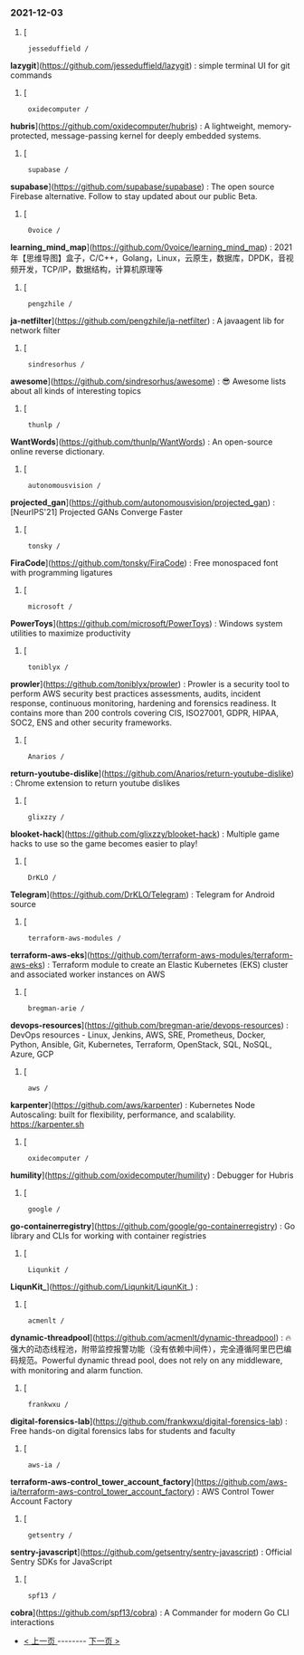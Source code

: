 ### 2021-12-03 
1. [
    

        jesseduffield /
**lazygit**](https://github.com/jesseduffield/lazygit) : simple terminal UI for git commands
1. [
    

        oxidecomputer /
**hubris**](https://github.com/oxidecomputer/hubris) : A lightweight, memory-protected, message-passing kernel for deeply embedded systems.
1. [
    

        supabase /
**supabase**](https://github.com/supabase/supabase) : The open source Firebase alternative. Follow to stay updated about our public Beta.
1. [
    

        0voice /
**learning_mind_map**](https://github.com/0voice/learning_mind_map) : 2021年【思维导图】盒子，C/C++，Golang，Linux，云原生，数据库，DPDK，音视频开发，TCP/IP，数据结构，计算机原理等
1. [
    

        pengzhile /
**ja-netfilter**](https://github.com/pengzhile/ja-netfilter) : A javaagent lib for network filter
1. [
    

        sindresorhus /
**awesome**](https://github.com/sindresorhus/awesome) : 😎 Awesome lists about all kinds of interesting topics
1. [
    

        thunlp /
**WantWords**](https://github.com/thunlp/WantWords) : An open-source online reverse dictionary.
1. [
    

        autonomousvision /
**projected_gan**](https://github.com/autonomousvision/projected_gan) : [NeurIPS'21] Projected GANs Converge Faster
1. [
    

        tonsky /
**FiraCode**](https://github.com/tonsky/FiraCode) : Free monospaced font with programming ligatures
1. [
    

        microsoft /
**PowerToys**](https://github.com/microsoft/PowerToys) : Windows system utilities to maximize productivity
1. [
    

        toniblyx /
**prowler**](https://github.com/toniblyx/prowler) : Prowler is a security tool to perform AWS security best practices assessments, audits, incident response, continuous monitoring, hardening and forensics readiness. It contains more than 200 controls covering CIS, ISO27001, GDPR, HIPAA, SOC2, ENS and other security frameworks.
1. [
    

        Anarios /
**return-youtube-dislike**](https://github.com/Anarios/return-youtube-dislike) : Chrome extension to return youtube dislikes
1. [
    

        glixzzy /
**blooket-hack**](https://github.com/glixzzy/blooket-hack) : Multiple game hacks to use so the game becomes easier to play!
1. [
    

        DrKLO /
**Telegram**](https://github.com/DrKLO/Telegram) : Telegram for Android source
1. [
    

        terraform-aws-modules /
**terraform-aws-eks**](https://github.com/terraform-aws-modules/terraform-aws-eks) : Terraform module to create an Elastic Kubernetes (EKS) cluster and associated worker instances on AWS
1. [
    

        bregman-arie /
**devops-resources**](https://github.com/bregman-arie/devops-resources) : DevOps resources - Linux, Jenkins, AWS, SRE, Prometheus, Docker, Python, Ansible, Git, Kubernetes, Terraform, OpenStack, SQL, NoSQL, Azure, GCP
1. [
    

        aws /
**karpenter**](https://github.com/aws/karpenter) : Kubernetes Node Autoscaling: built for flexibility, performance, and scalability. https://karpenter.sh
1. [
    

        oxidecomputer /
**humility**](https://github.com/oxidecomputer/humility) : Debugger for Hubris
1. [
    

        google /
**go-containerregistry**](https://github.com/google/go-containerregistry) : Go library and CLIs for working with container registries
1. [
    

        Liqunkit /
**LiqunKit_**](https://github.com/Liqunkit/LiqunKit_) : 
1. [
    

        acmenlt /
**dynamic-threadpool**](https://github.com/acmenlt/dynamic-threadpool) : 🔥 强大的动态线程池，附带监控报警功能（没有依赖中间件），完全遵循阿里巴巴编码规范。Powerful dynamic thread pool, does not rely on any middleware, with monitoring and alarm function.
1. [
    

        frankwxu /
**digital-forensics-lab**](https://github.com/frankwxu/digital-forensics-lab) : Free hands-on digital forensics labs for students and faculty
1. [
    

        aws-ia /
**terraform-aws-control_tower_account_factory**](https://github.com/aws-ia/terraform-aws-control_tower_account_factory) : AWS Control Tower Account Factory
1. [
    

        getsentry /
**sentry-javascript**](https://github.com/getsentry/sentry-javascript) : Official Sentry SDKs for JavaScript
1. [
    

        spf13 /
**cobra**](https://github.com/spf13/cobra) : A Commander for modern Go CLI interactions 

- [ < 上一页 ](https://github.com/able8/github-trending-daily-record/blob/master/2021-12-02.md) -------- [ 下一页 > ](https://github.com/able8/github-trending-daily-record/blob/master/2021-12-04.md)